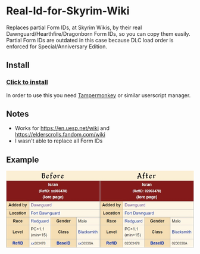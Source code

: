 # Real-Id-for-Skyrim-Wiki
Replaces partial Form IDs, at Skyrim Wikis, by their real Dawnguard/Hearthfire/Dragonborn Form IDs, so you can copy them easily. Partial Form IDs are outdated in this case because DLC load order is enforced for Special/Anniversary Edition.
## Install
### [Click to install](https://raw.githubusercontent.com/itsHel/Real-Id-for-Skyrim-Wiki-Userscript/main/Real-Id-for-Skyrim-Wiki.user.js)
In order to use this you need [Tampermonkey](https://chrome.google.com/webstore/detail/tampermonkey/dhdgffkkebhmkfjojejmpbldmpobfkfo) or similar userscript manager.
## Notes
- Works for https://en.uesp.net/wiki and https://elderscrolls.fandom.com/wiki
- I wasn't able to replace all Form IDs  
## Example
![Before/After](/comparsion.jpg)

